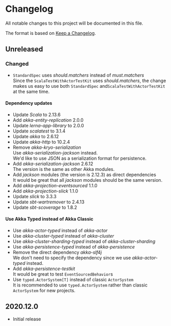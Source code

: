 # Changelog
All notable changes to this project will be documented in this file.

The format is based on [Keep a Changelog](https://keepachangelog.com/en/1.0.0/).

## Unreleased
### Changed
- `StandardSpec` uses *should.matchers* instead of *must.matchers*  
  Since the `ScalaTestWithActorTestKit` uses *should.matchers*,
  the change makes us easy to use both `StandardSpec` and`ScalaTestWithActorTestKit` at the same time.

#### Dependency updates
- Update *Scala* to 2.13.6
- Add *akka-entity-replication* 2.0.0
- Update *lerna-app-library* to 2.0.0
- Update *scalatest* to 3.1.4
- Update *akka* to 2.6.12
- Update *akka-http* to 10.2.4
- Remove *akka-kryo-serialization*  
  Use *akka-serialization-jackson* instead.  
  We'd like to use JSON as a serialization format for persistence.
- Add *akka-serialization-jackson* 2.6.12  
  The version is the same as other Akka modules.
- Add *jackson* modules (the version is 2.12.3) as direct dependencies  
  It would be great that all *jackson* modules should be the same version.
- Add *akka-projection-eventsourced* 1.1.0
- Add *akka-projection-slick* 1.1.0
- Update *slick* to 3.3.3
- Update *sbt-wartremover* to 2.4.13
- Update *sbt-scoverage* to 1.8.2

#### Use Akka Typed instead of Akka Classic
- Use *akka-actor-typed* instead of *akka-actor*
- Use *akka-cluster-typed* instead of *akka-cluster*
- Use *akka-cluster-sharding-typed* instead of *akka-cluster-sharding*
- Use *akka-persistence-typed* instead of *akka-persistence*
- Remove the direct dependency *akka-slf4j*  
    We don't need to specify the dependency since we use *akka-actor-typed* instead.
- Add *akka-persistence-testkit*  
    It would be great to test `EventSourcedBehavior`s
- Use `typed.ActorSystem[T]` instead of classic `ActorSystem`  
    It is recommended to use `typed.ActorSystem` rather than classic `ActorSystem` for new projects.

## 2020.12.0
- Initial release